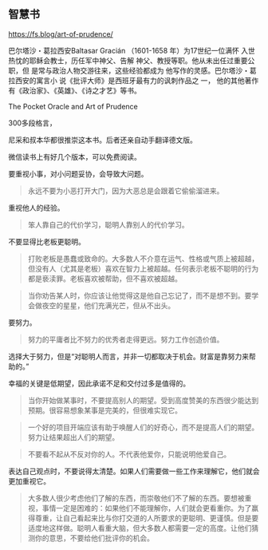 ## 智慧书

https://fs.blog/art-of-prudence/

巴尔塔沙・葛拉西安Baltasar Gracián （1601-1658 年）为17世纪一位满怀 入世热忱的耶稣会教士，历任军中神父、告解 神父、教授等职。他从未出任过重要公职，但 是常与政治人物交游往来，这些经验都成为 他写作的灵感。巴尔塔沙・葛拉西安的寓言小 说《批评大师》是西班牙最有力的讽刺作品之 一， 他的其他著作有《政治家》、《英雄》、《诗之才艺》等书。

The Pocket Oracle and Art of Prudence

300多段格言，

尼采和叔本华都很推崇这本书。后者还亲自动手翻译德文版。

微信读书上有好几个版本，可以免费阅读。

要重视小事，对小问题妥协，会导致大问题。

> 永远不要为小恶打开大门，因为大恶总是会跟着它偷偷溜进来。

重视他人的经验。

> 笨人靠自己的代价学习，聪明人靠别人的代价学习。

不要显得比老板更聪明。

> 打败老板是愚蠢或致命的。大多数人不介意在运气、性格或气质上被超越，但没有人（尤其是老板）喜欢在智力上被超越。任何表示老板不聪明的行为都是亵渎罪。老板喜欢被帮助，但不喜欢被超越。

> 当你劝告某人时，你应该让他觉得这是他自己忘记了，而不是想不到。要学会做夜空的星星，他们充满光芒，但从不出头。

要努力。

> 努力的平庸者比不努力的优秀者走得更远。努力工作创造价值。

选择大于努力，但是“对聪明人而言，并非一切都取决于机会。财富是靠努力来帮助的。”

幸福的关键是低期望，因此承诺不足和交付过多是值得的。

> 当你开始做某事时，不要提高别人的期望。受到高度赞美的东西很少能达到预期。很容易想象某事是完美的，但很难实现它。

> 一个好的项目开端应该有助于唤醒人们的好奇心，而不是提高人们的期望。努力让结果超出人们的期望。

> 不要看不起从不反对你的人。不代表他爱你，只能说明他爱自己。

表达自己观点时，不要说得太清楚。如果人们需要做一些工作来理解它，他们就会更加重视它。

> 大多数人很少考虑他们了解的东西，而崇敬他们不了解的东西。要想被重视，事情一定是困难的：如果他们不能理解你，人们就会更看重你。为了赢得尊重，让自己看起来比与你打交道的人所要求的更聪明、更谨慎。但是要适度地这样做。聪明人看重大脑，但大多数人都需要一定的高度。让他们猜测你的意思，不要给他们批评你的机会。